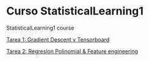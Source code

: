 # Curso StatisticalLearning1
StatisticalLearning1 course

<a href="https://github.com/HectorMendia/StatisticalLearning1/blob/master/Tarea1_GradientDecent.ipynb">Tarea 1: Gradient Descent y Tensorboard </a>


<a href="https://github.com/HectorMendia/StatisticalLearning1/blob/master/Tarea2_regresion_polinomial.ipynb">Tarea 2: Regresion Polinomial & Feature engineering</a>


